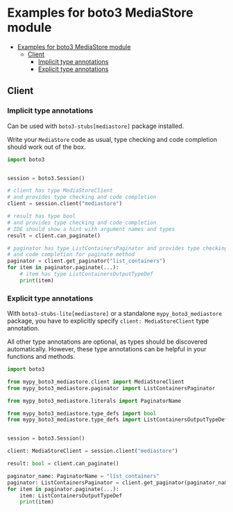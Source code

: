 <a id="examples-for-boto3-mediastore-module"></a>

# Examples for boto3 MediaStore module

- [Examples for boto3 MediaStore module](#examples-for-boto3-mediastore-module)
  - [Client](#client)
    - [Implicit type annotations](#implicit-type-annotations)
    - [Explicit type annotations](#explicit-type-annotations)

<a id="client"></a>

## Client

<a id="implicit-type-annotations"></a>

### Implicit type annotations

Can be used with `boto3-stubs[mediastore]` package installed.

Write your `MediaStore` code as usual, type checking and code completion should
work out of the box.

```python
import boto3


session = boto3.Session()

# client has type MediaStoreClient
# and provides type checking and code completion
client = session.client("mediastore")

# result has type bool
# and provides type checking and code completion
# IDE should show a hint with argument names and types
result = client.can_paginate()

# paginator has type ListContainersPaginator and provides type checking
# and code completion for paginate method
paginator = client.get_paginator("list_containers")
for item in paginator.paginate(...):
    # item has type ListContainersOutputTypeDef
    print(item)
```

<a id="explicit-type-annotations"></a>

### Explicit type annotations

With `boto3-stubs-lite[mediastore]` or a standalone `mypy_boto3_mediastore`
package, you have to explicitly specify `client: MediaStoreClient` type
annotation.

All other type annotations are optional, as types should be discovered
automatically. However, these type annotations can be helpful in your functions
and methods.

```python
import boto3

from mypy_boto3_mediastore.client import MediaStoreClient
from mypy_boto3_mediastore.paginator import ListContainersPaginator

from mypy_boto3_mediastore.literals import PaginatorName

from mypy_boto3_mediastore.type_defs import bool
from mypy_boto3_mediastore.type_defs import ListContainersOutputTypeDef


session = boto3.Session()

client: MediaStoreClient = session.client("mediastore")

result: bool = client.can_paginate()

paginator_name: PaginatorName = "list_containers"
paginator: ListContainersPaginator = client.get_paginator(paginator_name)
for item in paginator.paginate(...):
    item: ListContainersOutputTypeDef
    print(item)
```
